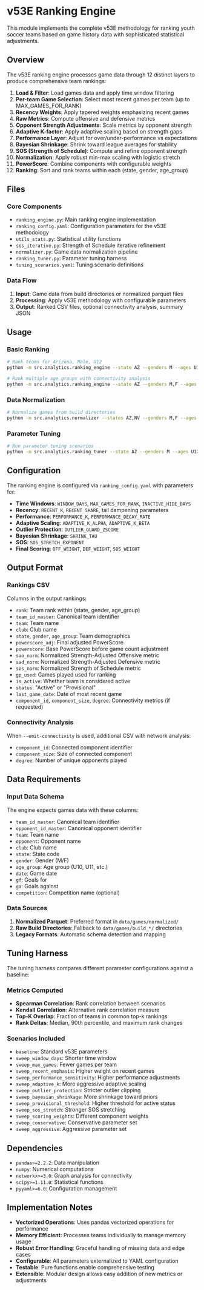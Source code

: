 # v53E Ranking Engine

This module implements the complete v53E methodology for ranking youth soccer teams based on game history data with sophisticated statistical adjustments.

## Overview

The v53E ranking engine processes game data through 12 distinct layers to produce comprehensive team rankings:

1. **Load & Filter**: Load games data and apply time window filtering
2. **Per-team Game Selection**: Select most recent games per team (up to MAX_GAMES_FOR_RANK)
3. **Recency Weights**: Apply tapered weights emphasizing recent games
4. **Raw Metrics**: Compute offensive and defensive metrics
5. **Opponent Strength Adjustments**: Scale metrics by opponent strength
6. **Adaptive K-factor**: Apply adaptive scaling based on strength gaps
7. **Performance Layer**: Adjust for over/under-performance vs expectations
8. **Bayesian Shrinkage**: Shrink toward league averages for stability
9. **SOS (Strength of Schedule)**: Compute and refine opponent strength
10. **Normalization**: Apply robust min-max scaling with logistic stretch
11. **PowerScore**: Combine components with configurable weights
12. **Ranking**: Sort and rank teams within each (state, gender, age_group)

## Files

### Core Components

- `ranking_engine.py`: Main ranking engine implementation
- `ranking_config.yaml`: Configuration parameters for the v53E methodology
- `utils_stats.py`: Statistical utility functions
- `sos_iterative.py`: Strength of Schedule iterative refinement
- `normalizer.py`: Game data normalization pipeline
- `ranking_tuner.py`: Parameter tuning harness
- `tuning_scenarios.yaml`: Tuning scenario definitions

### Data Flow

1. **Input**: Game data from build directories or normalized parquet files
2. **Processing**: Apply v53E methodology with configurable parameters
3. **Output**: Ranked CSV files, optional connectivity analysis, summary JSON

## Usage

### Basic Ranking

```bash
# Rank teams for Arizona, Male, U12
python -m src.analytics.ranking_engine --state AZ --genders M --ages U12

# Rank multiple age groups with connectivity analysis
python -m src.analytics.ranking_engine --state AZ --genders M,F --ages U10,U11,U12 --emit-connectivity
```

### Data Normalization

```bash
# Normalize games from build directories
python -m src.analytics.normalizer --states AZ,NV --genders M,F --ages U10,U11,U12
```

### Parameter Tuning

```bash
# Run parameter tuning scenarios
python -m src.analytics.ranking_tuner --state AZ --genders M --ages U12
```

## Configuration

The ranking engine is configured via `ranking_config.yaml` with parameters for:

- **Time Windows**: `WINDOW_DAYS`, `MAX_GAMES_FOR_RANK`, `INACTIVE_HIDE_DAYS`
- **Recency**: `RECENT_K`, `RECENT_SHARE`, tail dampening parameters
- **Performance**: `PERFORMANCE_K`, `PERFORMANCE_DECAY_RATE`
- **Adaptive Scaling**: `ADAPTIVE_K_ALPHA`, `ADAPTIVE_K_BETA`
- **Outlier Protection**: `OUTLIER_GUARD_ZSCORE`
- **Bayesian Shrinkage**: `SHRINK_TAU`
- **SOS**: `SOS_STRETCH_EXPONENT`
- **Final Scoring**: `OFF_WEIGHT`, `DEF_WEIGHT`, `SOS_WEIGHT`

## Output Format

### Rankings CSV

Columns in the output rankings:
- `rank`: Team rank within (state, gender, age_group)
- `team_id_master`: Canonical team identifier
- `team`: Team name
- `club`: Club name
- `state`, `gender`, `age_group`: Team demographics
- `powerscore_adj`: Final adjusted PowerScore
- `powerscore`: Base PowerScore before game count adjustment
- `sao_norm`: Normalized Strength-Adjusted Offensive metric
- `sad_norm`: Normalized Strength-Adjusted Defensive metric
- `sos_norm`: Normalized Strength of Schedule metric
- `gp_used`: Games played used for ranking
- `is_active`: Whether team is considered active
- `status`: "Active" or "Provisional"
- `last_game_date`: Date of most recent game
- `component_id`, `component_size`, `degree`: Connectivity metrics (if requested)

### Connectivity Analysis

When `--emit-connectivity` is used, additional CSV with network analysis:
- `component_id`: Connected component identifier
- `component_size`: Size of connected component
- `degree`: Number of unique opponents played

## Data Requirements

### Input Data Schema

The engine expects games data with these columns:
- `team_id_master`: Canonical team identifier
- `opponent_id_master`: Canonical opponent identifier
- `team`: Team name
- `opponent`: Opponent name
- `club`: Club name
- `state`: State code
- `gender`: Gender (M/F)
- `age_group`: Age group (U10, U11, etc.)
- `date`: Game date
- `gf`: Goals for
- `ga`: Goals against
- `competition`: Competition name (optional)

### Data Sources

1. **Normalized Parquet**: Preferred format in `data/games/normalized/`
2. **Raw Build Directories**: Fallback to `data/games/build_*/` directories
3. **Legacy Formats**: Automatic schema detection and mapping

## Tuning Harness

The tuning harness compares different parameter configurations against a baseline:

### Metrics Computed

- **Spearman Correlation**: Rank correlation between scenarios
- **Kendall Correlation**: Alternative rank correlation measure
- **Top-K Overlap**: Fraction of teams in common top-k rankings
- **Rank Deltas**: Median, 90th percentile, and maximum rank changes

### Scenarios Included

- `baseline`: Standard v53E parameters
- `sweep_window_days`: Shorter time window
- `sweep_max_games`: Fewer games per team
- `sweep_recent_emphasis`: Higher weight on recent games
- `sweep_performance_sensitivity`: Higher performance adjustments
- `sweep_adaptive_k`: More aggressive adaptive scaling
- `sweep_outlier_protection`: Stricter outlier clipping
- `sweep_bayesian_shrinkage`: More shrinkage toward priors
- `sweep_provisional_threshold`: Higher threshold for active status
- `sweep_sos_stretch`: Stronger SOS stretching
- `sweep_scoring_weights`: Different component weights
- `sweep_conservative`: Conservative parameter set
- `sweep_aggressive`: Aggressive parameter set

## Dependencies

- `pandas>=2.2.2`: Data manipulation
- `numpy`: Numerical computations
- `networkx>=3.0`: Graph analysis for connectivity
- `scipy>=1.11.0`: Statistical functions
- `pyyaml>=6.0`: Configuration management

## Implementation Notes

- **Vectorized Operations**: Uses pandas vectorized operations for performance
- **Memory Efficient**: Processes teams individually to manage memory usage
- **Robust Error Handling**: Graceful handling of missing data and edge cases
- **Configurable**: All parameters externalized to YAML configuration
- **Testable**: Pure functions enable comprehensive testing
- **Extensible**: Modular design allows easy addition of new metrics or adjustments
